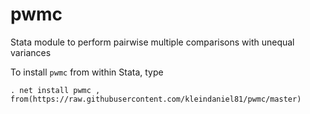 # pwmc
Stata module to perform pairwise multiple comparisons with unequal variances

To install `pwmc` from within Stata, type

`. net install pwmc , from(https://raw.githubusercontent.com/kleindaniel81/pwmc/master)`
